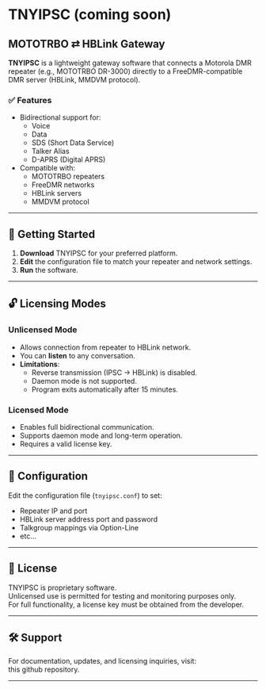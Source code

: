 # TNYIPSC (coming soon)

## MOTOTRBO ⇄ HBLink Gateway

**TNYIPSC** is a lightweight gateway software that connects a Motorola DMR repeater (e.g., MOTOTRBO DR-3000) directly to a FreeDMR-compatible DMR server (HBLink, MMDVM protocol).

### ✅ Features

- Bidirectional support for:
  - Voice
  - Data
  - SDS (Short Data Service)
  - Talker Alias
  - D-APRS (Digital APRS)
- Compatible with:
  - MOTOTRBO repeaters
  - FreeDMR networks
  - HBLink servers
  - MMDVM protocol

---

## 🚀 Getting Started

1. **Download** TNYIPSC for your preferred platform.
2. **Edit** the configuration file to match your repeater and network settings.
3. **Run** the software.

---

## 🔓 Licensing Modes

### Unlicensed Mode
- Allows connection from repeater to HBLink network.
- You can **listen** to any conversation.
- **Limitations**:
  - Reverse transmission (IPSC → HBLink) is disabled.
  - Daemon mode is not supported.
  - Program exits automatically after 15 minutes.

### Licensed Mode
- Enables full bidirectional communication.
- Supports daemon mode and long-term operation.
- Requires a valid license key.

---

## 📁 Configuration

Edit the configuration file (`tnyipsc.conf`) to set:

- Repeater IP and port
- HBLink server address port and password
- Talkgroup mappings via Option-Line
- etc...

---

## 📜 License

TNYIPSC is proprietary software.  
Unlicensed use is permitted for testing and monitoring purposes only.  
For full functionality, a license key must be obtained from the developer.

---

## 🛠️ Support

For documentation, updates, and licensing inquiries, visit:  
this github repository.

---

